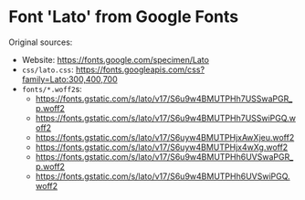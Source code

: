 # Font 'Lato' from Google Fonts

Original sources:

- Website: https://fonts.google.com/specimen/Lato
- `css/lato.css`: https://fonts.googleapis.com/css?family=Lato:300,400,700
- `fonts/*.woff2`s:
  - https://fonts.gstatic.com/s/lato/v17/S6u9w4BMUTPHh7USSwaPGR_p.woff2
  - https://fonts.gstatic.com/s/lato/v17/S6u9w4BMUTPHh7USSwiPGQ.woff2
  - https://fonts.gstatic.com/s/lato/v17/S6uyw4BMUTPHjxAwXjeu.woff2
  - https://fonts.gstatic.com/s/lato/v17/S6uyw4BMUTPHjx4wXg.woff2
  - https://fonts.gstatic.com/s/lato/v17/S6u9w4BMUTPHh6UVSwaPGR_p.woff2
  - https://fonts.gstatic.com/s/lato/v17/S6u9w4BMUTPHh6UVSwiPGQ.woff2